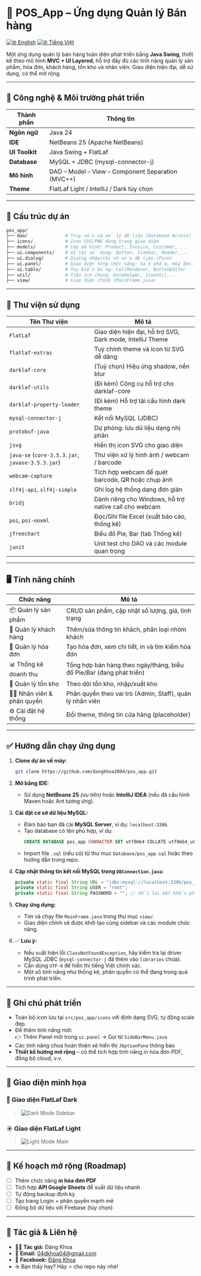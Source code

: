 # 🛒 POS_App – Ứng dụng Quản lý Bán hàng

[![🌐 English](https://img.shields.io/badge/Language-English-blue)](./README_EN.md) [![🌐 Tiếng Việt](https://img.shields.io/badge/Ngôn_ngữ-Tiếng_Việt-red)](./README.md)

Một ứng dụng quản lý bán hàng toàn diện phát triển bằng **Java Swing**, thiết kế theo mô hình **MVC + UI Layered**, hỗ trợ đầy đủ các tính năng quản lý sản phẩm, hóa đơn, khách hàng, tồn kho và nhân viên. Giao diện hiện đại, dễ sử dụng, có thể mở rộng.

---

## 🔧 Công nghệ & Môi trường phát triển

| Thành phần     | Thông tin                                         |
| -------------- | ------------------------------------------------- |
| **Ngôn ngữ**   | Java 24                                           |
| **IDE**        | NetBeans 25 (Apache NetBeans)                     |
| **UI Toolkit** | Java Swing + FlatLaf                              |
| **Database**   | MySQL + JDBC (mysql-connector-j)                  |
| **Mô hình**    | DAO – Model – View – Component Separation (MVC++) |
| **Theme**      | FlatLaf Light / IntelliJ / Dark tùy chọn          |

---

## 📁 Cấu trúc dự án

```bash
pos_app/
├── dao/              # Truy vấn và xử lý dữ liệu (Database Access)
├── icons/            # Icon SVG/PNG dùng trong giao diện
├── models/           # Lớp mô hình: Product, Invoice, Customer, ...
├── ui.components/    # UI tái sử dụng: Button, Sidebar, Header,...
├── ui.dialog/        # Dialog nhập/chỉnh sửa dữ liệu (Form)
├── ui.panel/         # Giao diện từng chức năng: Sản phẩm, Hóa đơn...
├── ui.table/         # Tùy biến bảng: CellRenderer, ButtonEditor
├── util/             # Tiện ích chung: DateHelper, IconUtil,...
├── view/             # Giao diện chính (MainFrame.java)
```

---

## 🧩 Thư viện sử dụng

| Tên Thư viện            | Mô tả                                                                 |
| ----------------------- | ---------------------------------------------------------------------- |
| `FlatLaf`               | Giao diện hiện đại, hỗ trợ SVG, Dark mode, IntelliJ Theme             |
| `flatlaf-extras`        | Tuỳ chỉnh theme và icon từ SVG dễ dàng                                |
| `darklaf-core`          | (Tuỳ chọn) Hiệu ứng shadow, nền blur                                  |
| `darklaf-utils`         | (Đi kèm) Công cụ hỗ trợ cho darklaf-core                              |
| `darklaf-property-loader` | (Đi kèm) Hỗ trợ tải cấu hình dark theme                              |
| `mysql-connector-j`     | Kết nối MySQL (JDBC)                                                   |
| `protobuf-java`         | Dự phòng: lưu dữ liệu dạng nhị phân                                   |
| `jsvg`                  | Hiển thị icon SVG cho giao diện                                        |
| `java-se` (`core-3.5.3.jar`, `javase-3.5.3.jar`) | Thư viện xử lý hình ảnh / webcam / barcode                    |
| `webcam-capture`        | Tích hợp webcam để quét barcode, QR hoặc chụp ảnh                     |
| `slf4j-api`, `slf4j-simple` | Ghi log hệ thống dạng đơn giản                                      |
| `bridj`                 | Dành riêng cho Windows, hỗ trợ native call cho webcam                 |
| `poi`, `poi-ooxml`      | Đọc/Ghi file Excel (xuất báo cáo, thống kê)                           |
| `jfreechart`            | Biểu đồ Pie, Bar (tab Thống kê)                                       |
| `junit`                 | Unit test cho DAO và các module quan trọng                            |

---

## 🖥️ Tính năng chính

| Chức năng                 | Mô tả                                                                |
| ------------------------- | -------------------------------------------------------------------- |
| 📦 Quản lý sản phẩm       | CRUD sản phẩm, cập nhật số lượng, giá, tình trạng                    |
| 👤 Quản lý khách hàng     | Thêm/sửa thông tin khách, phân loại nhóm khách                       |
| 🧾 Quản lý hóa đơn        | Tạo hóa đơn, xem chi tiết, in và tìm kiếm hóa đơn                    |
| 📊 Thống kê doanh thu     | Tổng hợp bán hàng theo ngày/tháng, biểu đồ Pie/Bar (đang phát triển) |
| 🏪 Quản lý tồn kho        | Theo dõi tồn kho, nhập/xuất kho                                      |
| 🧑‍💼 Nhân viên & phân quyền | Phân quyền theo vai trò (Admin, Staff), quản lý nhân viên            |
| ⚙️ Cài đặt hệ thống       | Đổi theme, thông tin cửa hàng (placeholder)                          |

---

## ✅ Hướng dẫn chạy ứng dụng

1. **Clone dự án về máy:**

   ```bash
   git clone https://github.com/dangkhoa2004/pos_app.git
   ```

2. **Mở bằng IDE:**

   - Sử dụng **NetBeans 25** _(ưu tiên)_ hoặc **IntelliJ IDEA** (nếu đã cấu hình Maven hoặc Ant tương ứng).

3. **Cài đặt cơ sở dữ liệu MySQL:**

   - Đảm bảo bạn đã cài **MySQL Server**, ví dụ: `localhost:3306`.
   - Tạo database có tên phù hợp, ví dụ:
     ```sql
     CREATE DATABASE pos_app CHARACTER SET utf8mb4 COLLATE utf8mb4_unicode_ci;
     ```
   - Import file `.sql` (nếu có) từ thư mục `Database/pos_app.sql` hoặc theo hướng dẫn trong repo.

4. **Cập nhật thông tin kết nối MySQL trong `DBConnection.java`:**

   ```java
   private static final String URL = "jdbc:mysql://localhost:3306/pos_app";
   private static final String USER = "root";
   private static final String PASSWORD = ""; // đổi lại mật khẩu phù hợp
   ```

5. **Chạy ứng dụng:**

   - Tìm và chạy file `MainFrame.java` trong thư mục `view/`.
   - Giao diện chính sẽ được khởi tạo cùng sidebar và các module chức năng.

6. ✅ **Lưu ý:**
   - Nếu xuất hiện lỗi `ClassNotFoundException`, hãy kiểm tra lại driver MySQL JDBC (`mysql-connector-j` đã thêm vào `libraries` chưa).
   - Cần dùng `UTF-8` để hiển thị tiếng Việt chính xác.
   - Một số tính năng như thống kê, phân quyền có thể đang trong quá trình phát triển.

---

## 📌 Ghi chú phát triển

- Toàn bộ icon lưu tại `src/pos_app/icons` với định dạng SVG, tự động scale đẹp.
- Để thêm tính năng mới:  
  👉 Thêm Panel mới trong `ui.panel` → Gọi từ `SideBarMenu.java`
- Các tính năng chưa hoàn thiện sẽ hiển thị `JOptionPane` thông báo
- **Thiết kế hướng mở rộng** – có thể tích hợp tính năng in hóa đơn PDF, đồng bộ cloud, v.v.

---

## 📸 Giao diện minh họa

### 🌙 Giao diện FlatLaf Dark

> ![Dark Mode Sidebar](./src/pos_app/icons/sidebar_dark_preview.png)

### ☀️ Giao diện FlatLaf Light

> ![Light Mode Main](./src/pos_app/icons/main_light_preview.png)

---

## 🔮 Kế hoạch mở rộng (Roadmap)

- [ ] Thêm chức năng **in hóa đơn PDF**
- [ ] Tích hợp **API Google Sheets** để xuất dữ liệu nhanh
- [ ] Tự động backup định kỳ
- [ ] Tạo trang Login + phân quyền mạnh mẽ
- [ ] Đồng bộ dữ liệu với Firebase (tùy chọn)

---

## 👤 Tác giả & Liên hệ

- 👨‍💻 **Tác giả:** Đăng Khoa
- 📧 **Email:** 04dkhoa04@gmail.com
- 💬 **Facebook:** [Đăng Khoa](https://www.facebook.com/dangkh0a2004)
- ☕ Bạn thấy hay? Hãy ⭐ cho repo này nhé!
